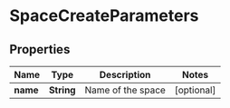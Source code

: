 

# SpaceCreateParameters

## Properties

Name | Type | Description | Notes
------------ | ------------- | ------------- | -------------
**name** | **String** | Name of the space |  [optional]



